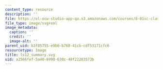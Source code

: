 ```yaml
---
content_type: resource
description: ''
file: https://ol-ocw-studio-app-qa.s3.amazonaws.com/courses/8-01sc-classical-mechanics-fall-2016/a2566fef5a406990630c48f22203573b_ls12_summary.svg
file_type: image/svg+xml
image_metadata:
  caption: ''
  credit: ''
  image-alt: ''
parent_uid: b3f85755-e9b8-b768-41cb-cdf53171cfc6
resourcetype: Image
title: ls12_summary.svg
uid: a2566fef-5a40-6990-630c-48f22203573b
---
```


